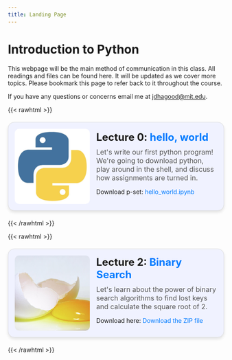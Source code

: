 ```yaml
---
title: Landing Page
---
```

# Introduction to Python

This webpage will be the main method of communication in this class. All readings and files can be found here. It will be updated as we cover more topics. Please bookmark this page to refer back to it throughout the course.

If you have any questions or concerns email me at jdhagood@mit.edu.

{{< rawhtml >}}
<style>
    .rounded-box {
        display: flex;
        align-items: center;
        background-color:rgb(240, 242, 255); /* Light background */
        border: 1px solid #ddd;   /* Light border */
        border-radius: 15px;      /* Rounded corners */
        padding: 15px;
        margin: 20px 0;
        box-shadow: 0 4px 6px rgba(0, 0, 0, 0.1); /* Subtle shadow */
    }
    .icon {
        width: 175px;            /* Fixed width */
        height: 175px;           /* Fixed height */
        border-radius: 10px;
        object-fit: cover;       /* Ensure proper scaling */
        margin-right: 15px;      /* Space between icon and content */
    }
    .content h2 {
        font-size: 1.5rem;
        margin: 0 0 10px 0;
    }
    .content .description {
        font-size: 1rem;
        margin: 0 0 10px 0;
        color: #555;             /* Subtle text color */
    }
    .content a {
        color: #007bff;          /* Blue links */
        text-decoration: none;
    }
    .content a:hover {
        text-decoration: underline; /* Underline on hover */
    }
</style>

<div class="rounded-box">
    <img class="icon" src="/img/icons/icon1.jpg" alt="Lecture 0 Icon">
    <div class="content">
        <h2>Lecture 0: <a href="hello_world">hello, world</a></h2>
        <p class="description">Let's write our first python program! We're going to download python, play around in the shell, and discuss how assignments are turned in.</p>
        <p>
            Download p-set: <a href="/psets/hello_world.ipynb" download>hello_world.ipynb</a>
        </p>
    </div>
</div>
{{< /rawhtml >}}

{{< rawhtml >}}
<div class="rounded-box">
    <img class="icon" src="/img/icons/broken_egg.jpg" alt="img">
    <div class="content">
        <h2>Lecture 2: <a href="binarysearch">Binary Search</a></h2>
        <p class="description">Let's learn about the power of binary search algorithms to find lost keys and calculate the square root of 2. </p>
        <p>
            Download here: <a href="/psets/binary_search.zip" download>Download the ZIP file</a>
        </p>
    </div>
</div>
{{< /rawhtml >}}
<!-- 
{{< rawhtml >}}
<div class="rounded-box">
    <img class="icon" src="/img/icons/hangman.jpg" alt="img">
    <div class="content">
        <h2>Lecture 2: <a href="hangman">Hangman</a></h2>
        <p class="description">Let's start to program a game of Hangman while practicing our skills with lists and strings.</p>
        <p>
            Download here: <a href="/zip_files/code.zip" download>Download the ZIP file</a>
        </p>
    </div>
</div>
{{< /rawhtml >}} 

{{< rawhtml >}}
<div class="rounded-box">
    <img class="icon" src="/img/icons/broken_egg.jpg" alt="img">
    <div class="content">
        <h2>Lecture 2: <a href="binarysearch">Binary Search</a></h2>
        <p class="description">Mainly focus on lists and itterative solutions with for loops but also lighlty introduce functions and inputs</p>
        <p>
            Download here: <a href="/zip_files/code.zip" download>Download the ZIP file</a>
        </p>
    </div>
</div>
{{< /rawhtml >}}

{{< rawhtml >}}
<div class="rounded-box">
    <img class="icon" src="/img/icons/mandelbrot.jpg" alt="img">
    <div class="content">
        <h2>Lecture 3: <a href="recursion">Recursion</a></h2>
        <p class="description">A more intensive study of functions in the enviroment diagram and recursion. An introduction to recursion, when to use it, and some cool applications!</p>
        <p>
            Download here: <a href="/zip_files/code.zip" download>Download the ZIP file</a>
        </p>
    </div>
</div>
{{< /rawhtml >}}

{{< rawhtml >}}
<div class="rounded-box">
    <img class="icon" src="/img/icons/snail.jpg" alt="img">
    <div class="content">
        <h2>Lecture 4: <a href="cellular_atomata">Cellular Atomota</a></h2>
        <p class="description">Mainly focus on lists and itterative solutions with for loops but also lighlty introduce functions and inputs</p>
        <p>
            Download here: <a href="/psets/conway.ipynb" download>Download the ZIP file</a>
        </p>
    </div>
</div>
{{< /rawhtml >}}

{{< rawhtml >}}
<div class="rounded-box">
    <img class="icon" src="/img/icons/sound.jpg" alt="img">
    <div class="content">
        <h2>Lecture 4: <a href="audioprocessing">Audio Processing</a></h2>
        <p class="description">Introducing dictionaries and pracitcing list skills</p>
        <p>
            Download here: <a href="/zip_files/code.zip" download>Download the ZIP file</a>
        </p>
    </div>
</div>
{{< /rawhtml >}}

{{< rawhtml >}}
<div class="rounded-box">
    <img class="icon" src="/img/icons/custom_twocats.jpg" alt="img">
    <div class="content">
        <h2>Lecture 6: <a href="why_python">Image Processing</a></h2>
        <p class="description">More practice with lists</p>
        <p>
            Download here: <a href="/zip_files/code.zip" download>Download the ZIP file</a>
        </p>
    </div>
</div>
{{< /rawhtml >}}

{{< rawhtml >}}
<div class="rounded-box">
    <img class="icon" src="/img/icons/slime_mold.jpg" alt="img">
    <div class="content">
        <h2>Lecture 6: <a href="DFS">DFS</a></h2>
        <p class="description">DFS and introduction to sets</p>
        <p>
            Download here: <a href="/zip_files/code.zip" download>Download the ZIP file</a>
        </p>
    </div>
</div>
{{< /rawhtml >}}

{{< rawhtml >}}
<div class="rounded-box">
    <img class="icon" src="/img/icons/sunflower.jpg" alt="img">
    <div class="content">
        <h2>Lecture 7: <a href="generators">Generators</a></h2>
        <p class="description">An introduction to generators featuring the fibbonaci numbers, prime numbers, and pseudo random numbers.</p>
        <p>
            Download here: <a href="/zip_files/code.zip" download>Download the ZIP file</a>
        </p>
    </div>
</div>
{{< /rawhtml >}}

{{< rawhtml >}}
<div class="rounded-box">
    <img class="icon" src="/img/icons/algebra.jpg" alt="img">
    <div class="content">
        <h2>Lecture 6: <a href="why_python">Symbolic Algebra</a></h2>
        <p class="description">Classes and class inheritance while making a symbolic algebra framework.</p>
        <p>
            Download here: <a href="/zip_files/code.zip" download>Download the ZIP file</a>
        </p>
    </div>
</div>
{{< /rawhtml >}}

{{< rawhtml >}}
<div class="rounded-box">
    <img class="icon" src="/img/icons/algebra.jpg" alt="img">
    <div class="content">
        <h2>Lecture 6: <a href="why_python">Symbolic Algebra</a></h2>
        <p class="description">Classes and class inheritance while making a symbolic algebra framework.</p>
        <p>
            Download here: <a href="/zip_files/code.zip" download>Download the ZIP file</a>
        </p>
    </div>
</div>
{{< /rawhtml >}}

{{< rawhtml >}}
<div class="rounded-box">
    <img class="icon" src="/img/icons/minesweeper.jpg" alt="img">
    <div class="content">
        <h2>Lecture 7: <a href="minesweeper">Mine Sweeper</a></h2>
        <p class="description">Classes and class inheritance while making a symbolic algebra framework.</p>
        <p>
            Download here: <a href="/zip_files/code.zip" download>Download the ZIP file</a>
        </p>
    </div>
</div>
{{< /rawhtml >}}

{{< rawhtml >}}
<div class="rounded-box">
    <img class="icon" src="/img/icons/wikipedia.jpg" alt="img">
    <div class="content">
        <h2>Lecture 8: <a href="why_python">The Wikipedia Game</a></h2>
        <p class="description">Classes and class inheritance while making a symbolic algebra framework.</p>
        <p>
            Download here: <a href="/zip_files/code.zip" download>Download the ZIP file</a>
        </p>
    </div>
</div>
{{< /rawhtml >}} -->